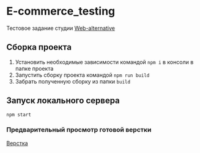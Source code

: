# E-commerce_testing
Тестовое задание студии [Web-alternative](https://web-alt.ru)

## Сборка проекта
1. Установить необходимые зависимости командой `npm i` в консоли в папке проекта
2. Запустить сборку проекта командой `npm run build`
3. Забрать полученную сборку из папки `build`

## Запуск локального сервера
`npm start`

### Предварительный просмотр готовой верстки
[Верстка](https://imozi.github.io/e-commerce_testing/build/)
